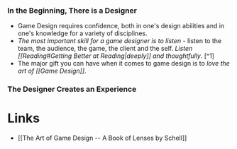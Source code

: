 ### In the Beginning, There is a Designer
* Game Design requires confidence, both in one's design abilities and in one's knowledge for a variety of disciplines.
* *The most important skill for a game designer is to listen* - listen to the team, the audience, the game, the client and the self. *Listen [[Reading#Getting Better at Reading|deeply]] and thoughtfully*. [^1]
* The major gift you can have when it comes to game design is to *love the art of [[Game Design]]*. 

### The Designer Creates an Experience


# Links
* [[The Art of Game Design -- A Book of Lenses by Schell]]
